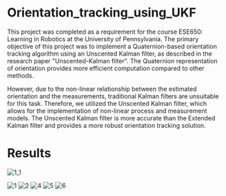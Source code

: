 # Orientation_tracking_using_UKF

This project was completed as a requirement for the course ESE650: Learning in Robotics at the University of Pennsylvania. The primary objective of this project was to implement a Quaternion-based orientation tracking algorithm using an Unscented Kalman filter, as described in the research paper "Unscented-Kalman filter". The Quaternion representation of orientation provides more efficient computation compared to other methods.

However, due to the non-linear relationship between the estimated orientation and the measurements, traditional Kalman filters are unsuitable for this task. Therefore, we utilized the Unscented Kalman filter, which allows for the implementation of non-linear process and measurement models. The Unscented Kalman filter is more accurate than the Extended Kalman filter and provides a more robust orientation tracking solution.

# Results

![1_1](https://user-images.githubusercontent.com/42107613/230778296-75c37c13-46b9-4b89-a411-89ce507a0819.jpg)


![1](https://user-images.githubusercontent.com/42107613/230778061-5ec8a2ee-5ef1-422e-beb7-456a93a77649.JPG)
![2](https://user-images.githubusercontent.com/42107613/230778065-bcb7920a-f2c6-458a-b0a3-8975e3621322.JPG)
![4](https://user-images.githubusercontent.com/42107613/230778070-3345afb2-0e3b-4884-946f-2c6db928efca.JPG)
![5](https://user-images.githubusercontent.com/42107613/230778076-b873ded7-a718-4fd4-9b1d-7eaa5dd57665.JPG)
![6](https://user-images.githubusercontent.com/42107613/230778082-fe17566e-bfd4-4080-931f-0218b9ea26f6.JPG)
